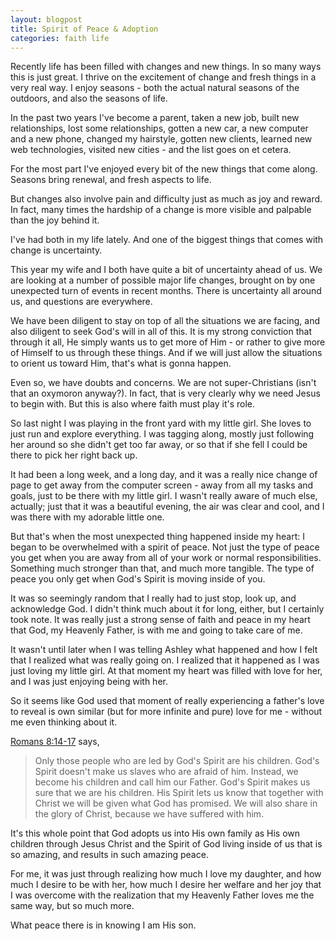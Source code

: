 ```yaml
---
layout: blogpost
title: Spirit of Peace & Adoption
categories: faith life
---
```


<p>Recently life has been filled with changes and new things. In so many ways this is just great. I thrive on the excitement of change and fresh things in a very real way. I enjoy seasons - both the actual natural seasons of the outdoors, and also the seasons of life.</p>

<p>In the past two years I've become a parent, taken a new job, built new relationships, lost some relationships, gotten a new car, a new computer and a new phone, changed my hairstyle, gotten new clients, learned new web technologies, visited new cities - and the list goes on et cetera.</p>

<p>For the most part I've enjoyed every bit of the new things that come along. Seasons bring renewal, and fresh aspects to life.</p>

<p>But changes also involve pain and difficulty just as much as joy and reward. In fact, many times the hardship of a change is more visible and palpable than the joy behind it.</p>

<p>I've had both in my life lately. And one of the biggest things that comes with change is uncertainty.<p>

<p>This year my wife and I both have quite a bit of uncertainty ahead of us. We are looking at a number of possible major life changes, brought on by one unexpected turn of events in recent months. There is uncertainty all around us, and questions are everywhere.</p>

<p>We have been diligent to stay on top of all the situations we are facing, and also diligent to seek God's will in all of this. It is my strong conviction that through it all, He simply wants us to get more of Him - or rather to give more of Himself to us through these things. And if we will just allow the situations to orient us toward Him, that's what is gonna happen.</p>

<p>Even so, we have doubts and concerns. We are not super-Christians (isn't that an oxymoron anyway?). In fact, that is very clearly why we need Jesus to begin with. But this is also where faith must play it's role.</p>

<p>So last night I was playing in the front yard with my little girl. She loves to just run and explore everything. I was tagging along, mostly just following her around so she didn't get too far away, or so that if she fell I could be there to pick her right back up.</p>

<p>It had been a long week, and a long day, and it was a really nice change of page to get away from the computer screen - away from all my tasks and goals, just to be there with my little girl. I wasn't really aware of much else, actually; just that it was a beautiful evening, the air was clear and cool, and I was there with my adorable little one.</p>

<p>But that's when the most unexpected thing happened inside my heart: I began to be overwhelmed with a spirit of peace. Not just the type of peace you get when you are away from all of your work or normal responsibilities. Something much stronger than that, and much more tangible. The type of peace you only get when God's Spirit is moving inside of you.</p>

<p>It was so seemingly random that I really had to just stop, look up, and acknowledge God. I didn't think much about it for long, either, but I certainly took note. It was really just a strong sense of faith and peace in my heart that God, my Heavenly Father, is with me and going to take care of me.</p>

<p>It wasn't until later when I was telling Ashley what happened and how I felt that I realized what was really going on. I realized that it happened as I was just loving my little girl. At that moment my heart was filled with love for her, and I was just enjoying being with her.</p>

<p>So it seems like God used that moment of really experiencing a father's love to reveal is own similar (but for more infinite and pure) love for me - without me even thinking about it.</p>

<p><a href="http://www.biblegateway.com/passage/?search=Romans+8&version=CEV" target="_blank">Romans 8:14-17</a> says,</p>

<blockquote>
Only those people who are led by God's Spirit are his children. God's Spirit doesn't make us slaves who are afraid of him. Instead, we become his children and call him our Father. God's Spirit makes us sure that we are his children. His Spirit lets us know that together with Christ we will be given what God has promised. We will also share in the glory of Christ, because we have suffered with him.
</blockquote>

<p>It's this whole point that God adopts us into His own family as His own children through Jesus Christ and the Spirit of God living inside of us that is so amazing, and results in such amazing peace.</p>

<p>For me, it was just through realizing how much I love my daughter, and how much I desire to be with her, how much I desire her welfare and her joy that I was overcome with the realization that my Heavenly Father loves me the same way, but so much more.</p>

<p>What peace there is in knowing I am His son.</p>